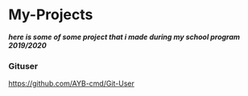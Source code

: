 # My-Projects
***here is some of some project that i made during my school program 2019/2020***

### Gituser ###
https://github.com/AYB-cmd/Git-User
